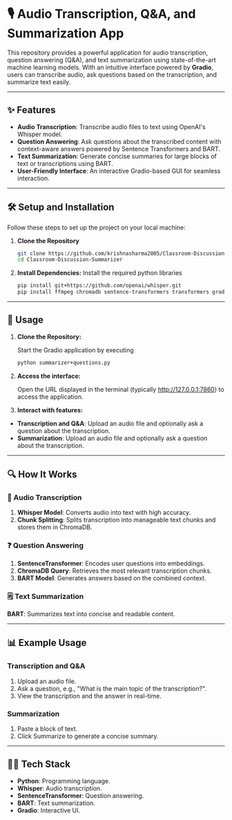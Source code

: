 # 🎙️ Audio Transcription, Q&A, and Summarization App

This repository provides a powerful application for audio transcription, question answering (Q&A), and text summarization using state-of-the-art machine learning models. With an intuitive interface powered by **Gradio**, users can transcribe audio, ask questions based on the transcription, and summarize text easily.

---

## ✨ Features

- **Audio Transcription**: Transcribe audio files to text using OpenAI's Whisper model.
- **Question Answering**: Ask questions about the transcribed content with context-aware answers powered by Sentence Transformers and BART.
- **Text Summarization**: Generate concise summaries for large blocks of text or transcriptions using BART.
- **User-Friendly Interface**: An interactive Gradio-based GUI for seamless interaction.

---

## 🛠️ Setup and Installation

Follow these steps to set up the project on your local machine:

1. **Clone the Repository**
   ```bash
   git clone https://github.com/krishnasharma2005/Classroom-Discussion-Summarizer.git
   cd Classroom-Discussion-Summarizer

2. **Install Dependencies:** Install the required python libraries
   ```bash
   pip install git+https://github.com/openai/whisper.git
   pip install ffmpeg chromadb sentence-transformers transformers gradio

---

## 🚀 Usage

1. **Clone the Repository:**

    Start the Gradio application by executing
   ```bash
   python summarizer+questions.py


2. **Access the interface:**
   
    Open the URL displayed in the terminal (typically http://127.0.0.1:7860) to access the application.


3. **Interact with features:**
   
- **Transcription and Q&A**: Upload an audio file and optionally ask a question about the transcription.
- **Summarization**: Upload an audio file and optionally ask a question about the transcription.

---

## 🔍 How It Works

### 📝 Audio Transcription
1. **Whisper Model**: Converts audio into text with high accuracy.
2. **Chunk Splitting**: Splits transcription into manageable text chunks and stores them in ChromaDB.

### ❓ Question Answering
1. **SentenceTransformer**: Encodes user questions into embeddings.
2. **ChromaDB Query**: Retrieves the most relevant transcription chunks.
3. **BART Model**: Generates answers based on the combined context.

### 🗒️ Text Summarization
   **BART**: Summarizes text into concise and readable content.

---

## 📊 Example Usage

### Transcription and Q&A
1. Upload an audio file.
2. Ask a question, e.g., "What is the main topic of the transcription?".
3. View the transcription and the answer in real-time.

### Summarization
1. Paste a block of text.
2. Click Summarize to generate a concise summary.

---

## 🧑‍💻 Tech Stack

- **Python**: Programming language.
- **Whisper**: Audio transcription.
- **SentenceTransformer**: Question answering.
- **BART**: Text summarization.
- **Gradio**: Interactive UI.
